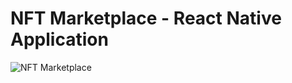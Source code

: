 # NFT Marketplace - React Native Application
![NFT Marketplace](https://i.ibb.co/X5kYdvB/image.png)
